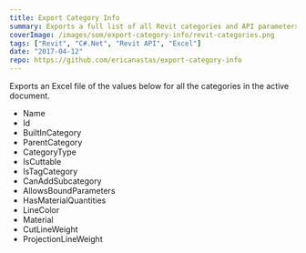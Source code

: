 ```yaml
---
title: Export Category Info
summary: Exports a full list of all Revit categories and API parameters to an excel file
coverImage: /images/som/export-category-info/revit-categories.png
tags: ["Revit", "C#.Net", "Revit API", "Excel"]
date: "2017-04-12"
repo: https://github.com/ericanastas/export-category-info
---
```


Exports an Excel file of the values below for all the categories in the active document.

- Name
- Id
- BuiltInCategory
- ParentCategory
- CategoryType
- IsCuttable
- IsTagCategory
- CanAddSubcategory
- AllowsBoundParameters
- HasMaterialQuantities
- LineColor
- Material
- CutLineWeight
- ProjectionLineWeight
